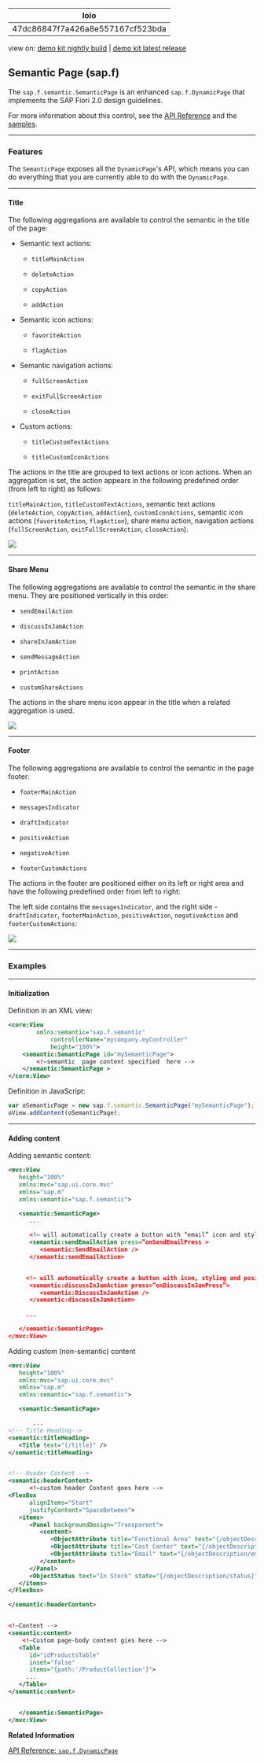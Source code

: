 <!-- loio47dc86847f7a426a8e557167cf523bda -->

| loio |
| -----|
| 47dc86847f7a426a8e557167cf523bda |

<div id="loio">

view on: [demo kit nightly build](https://openui5nightly.hana.ondemand.com/topic/47dc86847f7a426a8e557167cf523bda) | [demo kit latest release](https://sdk.openui5.org/topic/47dc86847f7a426a8e557167cf523bda)</div>

## Semantic Page \(sap.f\)

The `sap.f.semantic.SemanticPage` is an enhanced `sap.f.DynamicPage` that implements the SAP Fiori 2.0 design guidelines.

For more information about this control, see the [API Reference](https://sdk.openui5.orgdocs/api/symbols/sap.f.semantic.SemanticPage.html) and the [samples](https://sdk.openui5.org/explored.html#/entity/sap.f.semantic.SemanticPage/samples).

***

<a name="loio47dc86847f7a426a8e557167cf523bda__section_ddr_gnb_yz"/>

### Features

The `SemanticPage` exposes all the `DynamicPage`'s API, which means you can do everything that you are currently able to do with the `DynamicPage`.

***

#### Title

The following aggregations are available to control the semantic in the title of the page:

-   Semantic text actions:

    -   `titleMainAction`

    -   `deleteAction`

    -   `copyAction`

    -   `addAction`


-   Semantic icon actions:

    -   `favoriteAction`

    -   `flagAction`


-   Semantic navigation actions:

    -   `fullScreenAction`

    -   `exitFullScreenAction`

    -   `closeAction`


-   Custom actions:

    -   `titleCustomTextActions`

    -   `titleCustomIconActions` 



The actions in the title are grouped to text actions or icon actions. When an aggregation is set, the action appears in the following predefined order \(from left to right\) as follows:

`titleMainAction`, `titleCustomTextActions`, semantic text actions \(`deleteAction`, `copyAction`, `addAction`\), `customIconActions`, semantic icon actions \(`favoriteAction`, `flagAction`\), share menu action, navigation actions \(`fullScreenAction`, `exitFullScreenAction`, `closeAction`\).

 ![](images/loio5181747523164b82ab3eb6e8558348d5_HiRes.png) 

***

#### Share Menu

The following aggregations are available to control the semantic in the share menu. They are positioned vertically in this order:

-   `sendEmailAction`

-   `discussInJamAction`

-   `shareInJamAction`

-   `sendMessageAction`

-   `printAction`

-   `customShareActions`


The actions in the share menu icon appear in the title when a related aggregation is used.

 ![](images/loio1539a48c8fa74dc9a6870d23f787f808_HiRes.png) 

***

#### Footer

The following aggregations are available to control the semantic in the page footer:

-   `footerMainAction`

-   `messagesIndicator`

-   `draftIndicator`

-   `positiveAction`

-   `negativeAction`

-   `footerCustomActions`


The actions in the footer are positioned either on its left or right area and have the following predefined order from left to right:

The left side contains the `messagesIndicator`, and the right side - `draftIndicator`, `footerMainAction`, `positiveAction`, `negativeAction` and `footerCustomActions`:

 ![](images/loio5d56a484f4334f7da89a530ad3177aa1_HiRes.png) 

***

<a name="loio47dc86847f7a426a8e557167cf523bda__section_q4c_zld_zz"/>

### Examples

***

#### Initialization

Definition in an XML view:

```xml
<core:View
		xmlns:semantic="sap.f.semantic"
			controllerName="mycompany.myController"
			height="100%">
	<semantic:SemanticPage id="mySemanticPage">
		<!—semantic  page content specified  here -->
	</semantic:SemanticPage >
</core:View>
```

Definition in JavaScript:

```js
var oSemanticPage = new sap.f.semantic.SemanticPage("mySemanticPage");
oView.addContent(oSemanticPage);
```

***

#### Adding content

Adding semantic content:

```xml
<mvc:View
   height="100%"
   xmlns:mvc="sap.ui.core.mvc"
   xmlns="sap.m"
   xmlns:semantic="sap.f.semantic">

   <semantic:SemanticPage>
      ...

      <!— will automatically create a button with “email” icon and style and position it in accord with the underlying semantics -->
      <semantic:sendEmailAction press=”onSendEmailPress >
         <semantic:SendEmailAction />
      </semantic:sendEmailAction>


     <!— will automatically create a button with icon, styling and positioning in accord with the underlying semantics -->
      <semantic:discussInJamAction press=”onDiscussInJamPress”>
         <semantic:DiscussInJamAction />
      </semantic:discussInJamAction>
 
     ...

   </semantic:SemanticPage>
</mvc:View>
```

Adding custom \(non-semantic\) content

```xml
<mvc:View
   height="100%"
   xmlns:mvc="sap.ui.core.mvc"
   xmlns="sap.m"
   xmlns:semantic="sap.f.semantic">

   <semantic:SemanticPage>

       ...
<!-- Title Heading-->
<semantic:titleHeading>
   <Title text="{/title}" />
</semantic:titleHeading>


<!-- Header Content -->
<semantic:headerContent>
      <!—custom header Content goes here -->
<FlexBox
      alignItems="Start"
      justifyContent="SpaceBetween">
   <items>
      <Panel backgroundDesign="Transparent">
         <content>
            <ObjectAttribute title="Functional Area" text="{/objectDescription/category}"/>
            <ObjectAttribute title="Cost Center" text="{/objectDescription/center}"/>
            <ObjectAttribute title="Email" text="{/objectDescription/email}"/>
         </content>
      </Panel>
      <ObjectStatus text="In Stock" state="{/objectDescription/status}" />
   </items>
</FlexBox>

</semantic:headerContent>


<!—Content -->
<semantic:content>
    <!—Custom page-body content gies here -->
   <Table
      id="idProductsTable"
      inset="false"
      items="{path:'/ProductCollection'}">
     ...
   </Table>
</semantic:content>


   </semantic:SemanticPage>
</mvc:View>
```

**Related Information**  


[API Reference: `sap.f.DynamicPage`](https://sdk.openui5.orgdocs/api/symbols/sap.f.DynamicPage.html)

